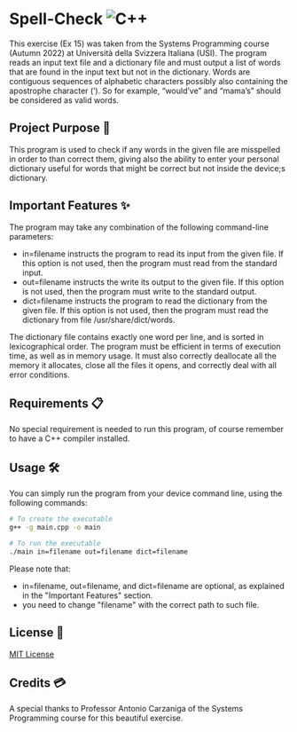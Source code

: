 # Spell-Check ![C++](https://img.shields.io/badge/-C++-00599C?style=flat-square&logo=cplusplus&logoColor=white)

This exercise (Ex 15) was taken from the Systems Programming course (Autumn 2022) at Università della Svizzera Italiana (USI).
The program reads an input text file and a dictionary file and must output a list of words that are found in the input text but not in the dictionary. 
Words are contiguous sequences of alphabetic characters possibly also containing the apostrophe character (’). So for example, “would’ve” and “mama’s” should be considered as valid words.


## Project Purpose 🎯
This program is used to check if any words in the given file are misspelled in order to than correct them, giving also the ability to enter your personal dictionary useful for words that might be correct but not inside the device;s dictionary.

## Important Features ✨
The program may take any combination of the following command-line parameters:
* in=filename instructs the program to read its input from the given file. If this option is not used, then the program must read from the standard input.
* out=filename instructs the write its output to the given file. If this option is not used, then the program must write to the standard output.
* dict=filename instructs the program to read the dictionary from the given file. If this option is not used, then the program must read the dictionary from file /usr/share/dict/words.

The dictionary file contains exactly one word per line, and is sorted in lexicographical order. The program must be efficient in terms of execution time, as well as in memory usage. It must also correctly deallocate all the memory it allocates, close all the files it opens, and correctly deal with all error conditions. 


## Requirements 📋
No special requirement is needed to run this program, of course remember to have a C++ compiler installed.


## Usage 🛠️
You can simply run the program from your device command line, using the following commands:
```bash
# To create the executable
g++ -g main.cpp -o main

# To run the executable
./main in=filename out=filename dict=filename
```
Please note that:
- in=filename, out=filename, and dict=filename are optional, as explained in the "Important Features" section.
- you need to change "filename" with the correct path to such file.


## License 📄
[MIT License](LICENSE)



## Credits 💳
A special thanks to Professor Antonio Carzaniga of the Systems Programming course for this beautiful exercise.


